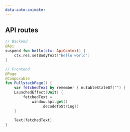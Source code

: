 ```yaml
---
data-auto-animate:
---
```


## API routes

```kotlin [api-backend]
// Backend
@Api
suspend fun hello(ctx: ApiContext) {
    ctx.res.setBodyText("hello world")
}
```

```kotlin 0|8 [api-frontend]
// Frontend
@Page
@Composable
fun FullstackPage() {
    var fetchedText by remember { mutableStateOf("") }
    LaunchedEffect(Unit) {
        fetchedText =
            window.api.get()
                .decodeToString()
    }
    
    Text(fetchedText)
}
```
